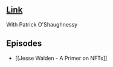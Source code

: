 ## [Link](https://www.joincolossus.com/episodes?prod-episode-release-desc%5BrefinementList%5D%5BpodcastName%5D%5B0%5D=Invest%20Like%20the%20Best)

With Patrick O'Shaughnessy

## Episodes
 - [[Jesse Walden - A Primer on NFTs]]
